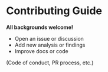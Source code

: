 # Contributing Guide

**All backgrounds welcome!**

- Open an issue or discussion
- Add new analysis or findings
- Improve docs or code

(Code of conduct, PR process, etc.)
